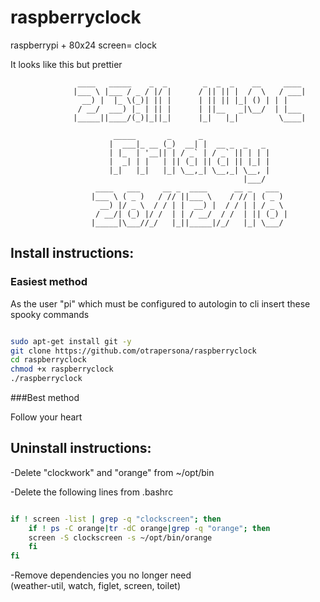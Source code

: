 # raspberryclock

raspberrypi + 80x24 screen= clock

It looks like this but prettier

```
               ____   _____    _  _        _  _  _    __     ____
              |___ \ |___ / _ / |/ |      / || || |  /  \   / ___|
                __) |  |_ \(_)| || |      | || || |_| () | | |
               / __/  ___) |_ | || |      | ||__   _|\__/  | |___
              |_____||____/(_)|_||_|      |_|   |_|         \____|

                       _____       _      _
                      |  ___|_ __ (_)  __| |  __ _  _   _
                      | |_  | '__|| | / _` | / _` || | | |
                      |  _| | |   | || (_| || (_| || |_| |
                      |_|   |_|   |_| \__,_| \__,_| \__, |
                                                    |___/
                   ____   ___     __ _  ____      __ _   ___
                  |___ \ ( _ )   / // ||___ \    / // | ( _ )
                    __) |/ _ \  / / | |  __) |  / / | | / _ \
                   / __/| (_) |/ /  | | / __/  / /  | || (_) |
                  |_____|\___//_/   |_||_____|/_/   |_| \___/

```

## Install instructions:

### Easiest method

As the user "pi" which must be configured to autologin to cli insert these spooky commands

```bash

sudo apt-get install git -y
git clone https://github.com/otrapersona/raspberryclock
cd raspberryclock
chmod +x raspberryclock
./raspberryclock

```

###Best method

Follow your heart

## Uninstall instructions:

-Delete "clockwork" and "orange" from ~/opt/bin

-Delete the following lines from .bashrc

```bash

if ! screen -list | grep -q "clockscreen"; then
	if ! ps -C orange|tr -dC orange|grep -q "orange"; then
	screen -S clockscreen -s ~/opt/bin/orange
	fi
fi

```

-Remove dependencies you no longer need<br>(weather-util, watch, figlet, screen, toilet)
